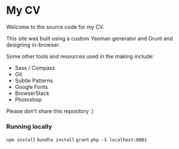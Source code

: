 # My CV

Welcome to the source code for my CV.

This site was built using a custom Yeoman generator and Grunt and designing in-browser.

Some other tools and resources used in the making include:

* Sass / Compass
* Git
* Subtle Patterns
* Google Fonts
* BrowserStack
* Photoshop

Please don't share this repository :)

### Running locally

```npm install```
```bundle install```
```grunt```
```php -S localhost:8001```
